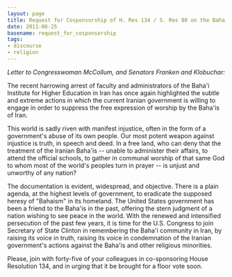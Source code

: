 ```yaml
---
layout: page
title: Request for Cosponsorship of H. Res 134 / S. Res 80 on the Baha'is of Iran
date: 2011-06-25
basename: request_for_cosponsorship
tags:
- discourse
- religion
---
```


_Letter to Congresswoman McCollum, and Senators Franken and Klobuchar:_

The recent harrowing arrest of faculty and administrators of the Baha'i
Institute for Higher Education in Iran has once again highlighted the subtle and
extreme actions in which  the current Iranian government is willing to engage in
order to suppress the free expression of worship by the Baha'is of Iran.

This world is sadly riven with manifest injustice, often in the form of a
government's abuse of its own people. Our most potent weapon against injustice
is truth, in speech and deed. In a free land, who can deny that the treatment of
the Iranian Baha'is -- unable to administer their affairs, to attend the
official schools, to gather in communal worship of that same God to whom most of
the world's peoples turn in prayer -- is unjust and unworthy of any nation?

The documentation is evident, widespread, and objective. There is a plain
agenda, at the highest levels of government, to eradicate the supposed heresy of
"Bahaism" in its homeland. The United States government has been a friend to the
Baha'is in the past, offering the stern judgment of a nation wishing to see
peace in the world. With the renewed and intensified persecution of the past few
years, it is time for the U.S. Congress to join Secretary of State Clinton in
remembering the Baha'i community in Iran, by raising its voice in truth, raising
its voice in condemnation of the Iranian government's actions against the
Baha'is and other religious minorities.

Please, join with forty-five of your colleagues in co-sponsoring House
Resolution 134, and in urging that it be brought for a floor vote soon.

